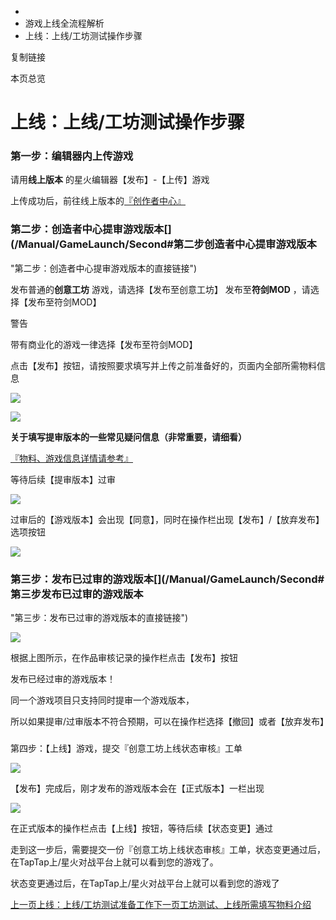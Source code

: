   * [](/)
  * 游戏上线全流程解析
  * 上线：上线/工坊测试操作步骤

复制链接

本页总览

# 上线：上线/工坊测试操作步骤

### 第一步：编辑器内上传游戏[​](/Manual/GameLaunch/Second#第一步编辑器内上传游戏 "第一步：编辑器内上传游戏的直接链接")

请用**线上版本** 的星火编辑器【发布】-【上传】游戏

上传成功后，前往线上版本的[『创作者中心』](https://developer.spark.xd.com/)

### 第二步：创造者中心提审游戏版本[​](/Manual/GameLaunch/Second#第二步创造者中心提审游戏版本
"第二步：创造者中心提审游戏版本的直接链接")

发布普通的**创意工坊** 游戏，请选择【发布至创意工坊】 发布至**符剑MOD** ，请选择【发布至符剑MOD】

警告

带有商业化的游戏一律选择【发布至符剑MOD】

点击【发布】按钮，请按照要求填写并上传之前准备好的，页面内全部所需物料信息

![](/assets/images/9-a3b52b901dc5218af603adb6a2aa48b1.png)

![](/assets/images/10-509f02f3ad6846541484946cd67f1649.png)

**关于填写提审版本的一些常见疑问信息（非常重要，请细看）**

[『物料、游戏信息详情请参考』](https://doc.sce.xd.com/Manual/GameLaunch/Materials)

等待后续【提审版本】过审

![](/assets/images/12-f85eed70e64051acf7aaf02511bd2d30.png)

过审后的【游戏版本】会出现【同意】，同时在操作栏出现【发布】/【放弃发布】选项按钮

![](/assets/images/13-a488e0d243e0cd4b1e65cf491df672ff.png)

### 第三步：发布已过审的游戏版本[​](/Manual/GameLaunch/Second#第三步发布已过审的游戏版本
"第三步：发布已过审的游戏版本的直接链接")

![](/assets/images/14-63f0d87051fb6d93bad4fced681c3694.png)

根据上图所示，在作品审核记录的操作栏点击【发布】按钮

发布已经过审的游戏版本！

同一个游戏项目只支持同时提审一个游戏版本，

所以如果提审/过审版本不符合预期，可以在操作栏选择【撤回】或者【放弃发布】

###
第四步：【上线】游戏，提交『创意工坊上线状态审核』工单[​](/Manual/GameLaunch/Second#第四步上线游戏提交创意工坊上线状态审核工单
"第四步：【上线】游戏，提交『创意工坊上线状态审核』工单的直接链接")

![](/assets/images/15-f098ee1cedc3adb85d0d1d6f82f78a4a.png)

【发布】完成后，刚才发布的游戏版本会在【正式版本】一栏出现

![](/assets/images/16-b1ed0e42dcd527832cf3b8edf6642911.png)

在正式版本的操作栏点击【上线】按钮，等待后续【状态变更】通过

走到这一步后，需要提交一份『创意工坊上线状态审核』工单，状态变更通过后，在TapTap上/星火对战平台上就可以看到您的游戏了。

状态变更通过后，在TapTap上/星火对战平台上就可以看到您的游戏了

[上一页上线：上线/工坊测试准备工作](/Manual/GameLaunch/First)[下一页工坊测试、上线所需填写物料介绍](/Manual/GameLaunch/Materials)


